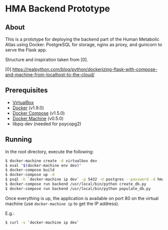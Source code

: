 # HMA Backend Prototype

## About

This is a prototype for deploying the backend part of the Human
Metabolic Atlas using Docker. PostgreSQL for storage, nginx as proxy,
and gunicorn to serve the Flask app.

Structure and inspiration taken from [0].

[0] https://realpython.com/blog/python/dockerizing-flask-with-compose-and-machine-from-localhost-to-the-cloud/


## Prerequisites

* [VirtualBox](https://www.virtualbox.org/)
* [Docker](https://docs.docker.com/engine/) (v1.9.0)
* [Docker Compose](https://docs.docker.com/compose/) (v1.5.0)
* [Docker Machine](https://docs.docker.com/machine/) (v0.5.0)
* libpq-dev (needed for psycopg2)


## Running

In the root directory, execute the following:

```bash
$ docker-machine create -d virtualbox dev
$ eval "$(docker-machine env dev)"
$ docker-compose build
$ docker-compose up -d
$ psql -h `docker-machine ip dev` -p 5432 -U postgres --password -d hma -c "create extension pg_trgm;"
$ docker-compose run backend /usr/local/bin/python create_db.py
$ docker-compose run backend /usr/local/bin/python populate_db.py
```

Once everything is up, the application is available on port 80 on the
virtual machine (use `docker-machine ip` to get the IP address).

E.g.:

```bash
$ curl -v `docker-machine ip dev`
```

